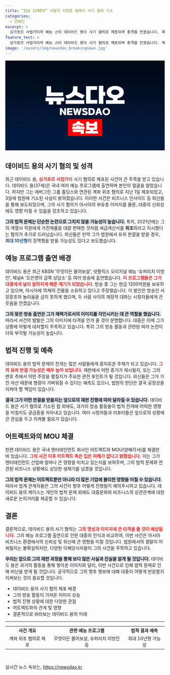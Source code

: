 ```yaml
---
title: “현금 1200억” 사업가 서장훈 앞에서 사기 혐의 기소
categories:
  - 연예인
excerpt: >
  싱가포르 사업가이자 예능 스타 데이비드 용이 사기 혐의로 체포되며 충격을 안겼습니다. 계좌 위조와 세금계산서 조작 혐의로 기소된 그는 최대 징역 10년형에 처해질 수 있습니다. 과연 그의 화려한 삶은 어떻게 변할까요? 클릭해서 더 알아보세요!
feature_text: >
  싱가포르 사업가이자 예능 스타 데이비드 용이 사기 혐의로 체포되며 충격을 안겼습니다. 계좌 위조와 세금계산서 조작 혐의로 기소된 그는 최대 징역 10년형에 처해질 수 있습니다. 과연 그의 화려한 삶은 어떻게 변할까요? 클릭해서 더 알아보세요!
image: '/assets/img/newsdao_breakingnews.jpg'
---
```


<p><img src="/assets/img/newsdao_breakingnews.jpg" alt="firstkoreanews 속보" /></p>

<h2 data-ke-size="size26">데이비드 용의 사기 혐의 및 성격</h2>

<p data-ke-size="size16">최근 데이비드 용, <b><span style="color: #ee2323;">싱가포르 사업가</span></b>이 사기 혐의로 체포된 사건이 큰 주목을 받고 있습니다. 데이비드 용(37세)은 국내 여러 예능 프로그램에 출연하며 본인의 얼굴을 알렸습니다. 하지만 그는 에버그린 그룹 홀딩스와 연관된 계좌 위조 혐의로 지난 1일 체포되었고, 3일에 법원에 기소된 사실이 밝혀졌습니다. 이러한 사건은 비즈니스 인사이드 등 외신들을 통해 보도되었으며, 그의 사기 혐의가 아시아의 부유층 이미지를 물론, 대중의 신뢰성에도 영향 미칠 수 있음을 강조하고 있습니다.</p>

<p data-ke-size="size16"><b><span style="background-color: #21538527;">그의 법적 문제는 단순한 논란으로 그치지 않을 가능성이 높습니다.</span></b> 특히, 2021년에는 그의 계열사 직원에게 가전제품을 대량 판매한 것처럼 세금계산서를 <b>위조</b>하라고 지시했다는 혐의가 추가로 드러났습니다. 외신들은 만약 그가 법원에서 유죄 판결을 받을 경우, <b><span style="color: #1a5490;">최대 10년형</span></b>의 징역형을 받을 가능성도 있다고 보도했습니다.</p>

<h2 data-ke-size="size26">예능 프로그램 출연 배경</h2>

<p data-ke-size="size16">데이비드 용은 최근 KBSN ‘무엇이든 물어보살’, 넷플릭스 오리지널 예능 ‘슈퍼리치 이방인’, 채널A ‘오은영의 금쪽 상담소’ 등 여러 방송에 출연했습니다. <b><span style="color: #ee2323;">이 프로그램들은 그가 대중에게 널리 알려지게 해준 계기가 되었습니다.</span></b> 방송 중 그는 현금 1200억원을 보유하고 있으며, 아시아에 15채의 건물을 소유하고 있다고 주장했습니다. 이 발언은 방송인 서장훈조차 놀라움을 금치 못하게 했으며, 두 사람 사이의 재정적 대화는 시청자들에게 큰 웃음을 안겼습니다.</p>

<p data-ke-size="size16"><b><span style="background-color: #21538527;">그의 잦은 방송 출연은 그가 재력가로서의 이미지를 각인시키는 데 큰 역할을 했습니다.</span></b> 따라서 사건의 발발은 그의 이미지에 타격을 안겨 줄 것이 분명합니다. 대중은 이제 그가 상황에 어떻게 대처할지 주목하고 있습니다. 특히 그의 방송 활동과 관련된 여러 논란이 더욱 부각될 가능성이 높습니다.</p>

<h2 data-ke-size="size26">법적 진행 및 예측</h2>

<p data-ke-size="size16">데이비드 용의 법적 문제의 전개는 많은 사람들에게 흥미로운 주제가 되고 있습니다. <b><span style="color: #ee2323;">그의 유죄 판결 가능성은 매우 높아 보입니다.</span></b> 재판에서 어떤 증거가 제시될지, 또는 그의 변호 측에서 어떤 주장을 펼칠지가 주요한 관전 포인트가 될 것입니다. 외신들은 그가 가진 자산 때문에 형량이 가벼워질 수 있다는 예측도 있으나, 법원의 판단은 결국 공정성을 지켜야 할 책임이 있습니다.</p>

<p data-ke-size="size16"><b><span style="background-color: #21538527;">결국 그가 어떤 판결을 받을지는 앞으로의 재판 진행에 따라 달라질 수 있습니다.</span></b> 데이비드 용은 사기 혐의로 기소된 점 외에도, 과거의 방송 활동들이 법적 전개에 어떠한 영향을 미칠지도 궁금증을 자아내고 있습니다. 여러 시청자들과 리포터들은 앞으로의 상황에 큰 관심을 두고 지켜볼 필요가 있습니다.</p>

<h2 data-ke-size="size26">어트랙트와의 MOU 체결</h2>

<p data-ke-size="size16">한편 데이비드 용은 국내 엔터테인먼트 회사인 어트랙트와 MOU(양해각서)를 체결한 바 있습니다. <b><span style="color: #ee2323;">그의 사건 이후 어트랙트 측은 입은 피해가 없다고 밝혔습니다.</span></b> 이는 그가 엔터테인먼트 산업에 얼마나 큰 영향을 미치고 있는지를 보여주며, 그의 법적 문제와 연관된 비즈니스 상황에도 상당한 생채기를 남겼을 것입니다.</p>

<p data-ke-size="size16"><b><span style="background-color: #21538527;">그의 법적 문제는 어트랙트뿐만 아니라 더 많은 기업에 불리한 영향을 미칠 수 있습니다.</span></b> 따라서 업계 관계자들은 그의 사건이 향후 어떻게 진행될지 예의주시하고 있습니다. 데이비드 용의 케이스는 개인의 법적 문제 외에도 대중문화와 비즈니스의 상관관계에 대한 새로운 논의거리를 제공할 수 있습니다.</p>

<h2 data-ke-size="size26">결론</h2>

<p data-ke-size="size16">결론적으로, 데이비드 용의 사기 혐의는 <b><span style="color: #ee2323;">그의 명성과 이미지에 큰 타격을 줄 것이 예상됩니다.</span></b> 그의 예능 프로그램 출연으로 인한 대중의 인식과 비교하여, 이번 사건은 아시아 비즈니스 환경에서의 신뢰성 및 위신에 큰 영향을 미칠 것입니다. 법원에서의 결말이 어찌될지는 불확실하지만, 다양한 이해당사자들이 그의 사건을 주목하고 있습니다.</p>

<p data-ke-size="size16"><b><span style="background-color: #21538527;">우리는 앞으로 그의 재판 과정을 통해 보다 많은 사실과 진실을 알게 될 것입니다.</span></b> 데이비드 용은 과거의 활동을 통해 쌓아온 이미지와 달리, 이번 사건으로 인해 법적 문제로 인해 비난을 받게 될 것입니다. 궁극적으로 그의 향후 행보에 대해 대중이 어떻게 반응할지 지켜보는 것이 중요할 것입니다.</p>

<ul>
<li>데이비드 용의 사기 혐의 체포 배경</li>
<li>그의 방송 활동이 가져온 이미지 상승</li>
<li>법적 진행 상황에 대한 다양한 관점</li>
<li>어트랙트와의 관계 및 영향</li>
<li>결론적으로 바라보는 데이비드 용의 미래</li>
</ul>

<hr />

<table>
<tr>
<td style="text-align: center; height: 17px;"><b>사건 개요</b></td>
<td style="text-align: center; height: 17px;"><b>관련 예능 프로그램</b></td>
<td style="text-align: center; height: 17px;"><b>법적 결과 예측</b></td>
</tr>
<tr>
<td style="text-align: center; height: 17px;">계좌 위조 혐의로 체포</td>
<td style="text-align: center; height: 17px;">무엇이든 물어보살, 슈퍼리치 이방인 등</td>
<td style="text-align: center; height: 17px;">최대 10년형 가능성</td>
</tr>
</table>

<p data-ke-size="size16">&nbsp;</p>
실시간 뉴스 속보는, <a href="https://newsdao.kr" rel="dofollow">https://newsdao.kr</a>


